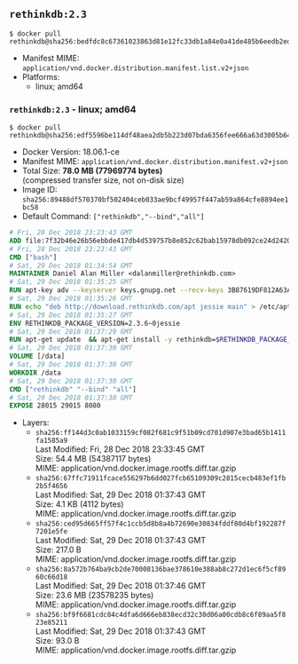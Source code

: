 ## `rethinkdb:2.3`

```console
$ docker pull rethinkdb@sha256:bedfdc8c67361023863d81e12fc33db1a84e0a41de485b6eedb2ed9e839fa894
```

-	Manifest MIME: `application/vnd.docker.distribution.manifest.list.v2+json`
-	Platforms:
	-	linux; amd64

### `rethinkdb:2.3` - linux; amd64

```console
$ docker pull rethinkdb@sha256:edf5596be114df48aea2db5b223d07bda6356fee666a63d3005b64664fee1677
```

-	Docker Version: 18.06.1-ce
-	Manifest MIME: `application/vnd.docker.distribution.manifest.v2+json`
-	Total Size: **78.0 MB (77969774 bytes)**  
	(compressed transfer size, not on-disk size)
-	Image ID: `sha256:89488df570370bf502404ceb033ae9bcf49957f447ab59a864cfe8894ee1bc58`
-	Default Command: `["rethinkdb","--bind","all"]`

```dockerfile
# Fri, 28 Dec 2018 23:23:43 GMT
ADD file:7f32b46e26b56ebbde417db4d539757b8e852c62bab15978db092ce24d2420d1 in / 
# Fri, 28 Dec 2018 23:23:43 GMT
CMD ["bash"]
# Sat, 29 Dec 2018 01:34:54 GMT
MAINTAINER Daniel Alan Miller <dalanmiller@rethinkdb.com>
# Sat, 29 Dec 2018 01:35:25 GMT
RUN apt-key adv --keyserver keys.gnupg.net --recv-keys 3B87619DF812A63A8C1005C30742918E5C8DA04A
# Sat, 29 Dec 2018 01:35:26 GMT
RUN echo "deb http://download.rethinkdb.com/apt jessie main" > /etc/apt/sources.list.d/rethinkdb.list
# Sat, 29 Dec 2018 01:35:27 GMT
ENV RETHINKDB_PACKAGE_VERSION=2.3.6~0jessie
# Sat, 29 Dec 2018 01:37:29 GMT
RUN apt-get update 	&& apt-get install -y rethinkdb=$RETHINKDB_PACKAGE_VERSION 	&& rm -rf /var/lib/apt/lists/*
# Sat, 29 Dec 2018 01:37:30 GMT
VOLUME [/data]
# Sat, 29 Dec 2018 01:37:30 GMT
WORKDIR /data
# Sat, 29 Dec 2018 01:37:30 GMT
CMD ["rethinkdb" "--bind" "all"]
# Sat, 29 Dec 2018 01:37:30 GMT
EXPOSE 28015 29015 8080
```

-	Layers:
	-	`sha256:ff144d3c0ab1033159cf082f681c9f51b09cd701d907e3bad65b1411fa1585a9`  
		Last Modified: Fri, 28 Dec 2018 23:33:45 GMT  
		Size: 54.4 MB (54387117 bytes)  
		MIME: application/vnd.docker.image.rootfs.diff.tar.gzip
	-	`sha256:67ffc71911fcace556297b6dd027fcb65109309c2815cecb483ef1fb2b5f4656`  
		Last Modified: Sat, 29 Dec 2018 01:37:43 GMT  
		Size: 4.1 KB (4112 bytes)  
		MIME: application/vnd.docker.image.rootfs.diff.tar.gzip
	-	`sha256:ced95d665ff57f4c1ccb5d8b8a4b72690e30834fddf80d4bf192287f7201e5fe`  
		Last Modified: Sat, 29 Dec 2018 01:37:43 GMT  
		Size: 217.0 B  
		MIME: application/vnd.docker.image.rootfs.diff.tar.gzip
	-	`sha256:8a572b764ba9cb2de70008136bae378610e388ab8c272d1ec6f5cf8960c66d18`  
		Last Modified: Sat, 29 Dec 2018 01:37:46 GMT  
		Size: 23.6 MB (23578235 bytes)  
		MIME: application/vnd.docker.image.rootfs.diff.tar.gzip
	-	`sha256:bf9f6681cdc84c4dfa6d666eb838ecd32c30d06a00cdb8c6f89aa5f823e85211`  
		Last Modified: Sat, 29 Dec 2018 01:37:43 GMT  
		Size: 93.0 B  
		MIME: application/vnd.docker.image.rootfs.diff.tar.gzip

